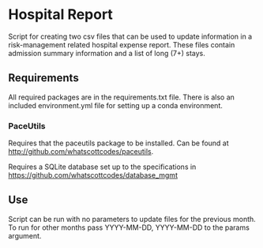 # Hospital Report
Script for creating two csv files that can be used to update information in a risk-management related hospital expense report. These files contain admission summary information and a list of long (7+) stays.

## Requirements

All required packages are in the requirements.txt file. There is also an included environment.yml file for setting up a conda environment.

### PaceUtils

Requires that the paceutils package to be installed. Can be found at http://github.com/whatscottcodes/paceutils.

Requires a SQLite database set up to the specifications in https://github.com/whatscottcodes/database_mgmt

## Use

Script can be run with no parameters to update files for the previous month. To run for other months pass YYYY-MM-DD, YYYY-MM-DD to the params argument.


